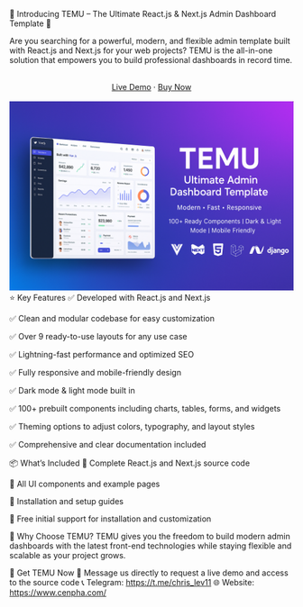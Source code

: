 🚀 Introducing TEMU – The Ultimate React.js & Next.js Admin Dashboard Template 🚀

Are you searching for a powerful, modern, and flexible admin template built with React.js and Next.js for your web projects?
TEMU is the all-in-one solution that empowers you to build professional dashboards in record time. 

<br />
<div align="center">
<a href="https://temu-demo1.cenpha.com/">Live Demo</a>
<span> · </span>
  <a href="https://www.themecozy.com/item/temu-reactjs-nextjs-admin-dashboard-template/686d3dfc5144d429c3a55b4d">Buy Now</a>
<span>
</div>
<br />
  <img src="https://github.com/themecozy/admin-dashboard-template/blob/f7e8ad1512ead817efef00bdf0ff4813d58c893f/temu-thumb-mul.png" />
⭐ Key Features
✅ Developed with React.js and Next.js

✅ Clean and modular codebase for easy customization

✅ Over 9 ready-to-use layouts for any use case

✅ Lightning-fast performance and optimized SEO

✅ Fully responsive and mobile-friendly design

✅ Dark mode & light mode built in

✅ 100+ prebuilt components including charts, tables, forms, and widgets

✅ Theming options to adjust colors, typography, and layout styles

✅ Comprehensive and clear documentation included

📦 What’s Included
🔹 Complete React.js and Next.js source code

🔹 All UI components and example pages

🔹 Installation and setup guides

🔹 Free initial support for installation and customization

🌟 Why Choose TEMU?
TEMU gives you the freedom to build modern admin dashboards with the latest front-end technologies while staying flexible and scalable as your project grows. 

🚀 Get TEMU Now
📩 Message us directly to request a live demo and access to the source code
📞 Telegram: https://t.me/chris_lev11
🌐 Website: https://www.cenpha.com/

